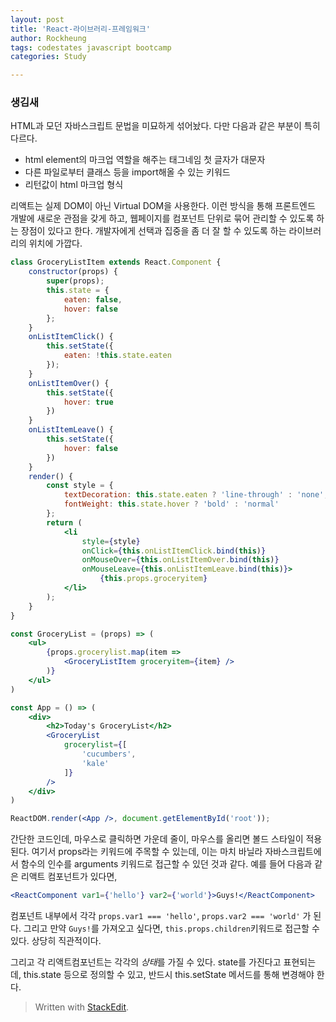 ```yaml
---
layout: post
title: 'React-라이브러리-프레임워크'
author: Rockheung
tags: codestates javascript bootcamp
categories: Study

---
```

### 생김새

HTML과 모던 자바스크립트 문법을 미묘하게 섞어놨다. 다만 다음과 같은 부분이 특히 다르다.

- html element의 마크업 역할을 해주는 태그네임 첫 글자가 대문자
- 다른 파일로부터 클래스 등을 import해올 수 있는 키워드
- 리턴값이 html 마크업 형식

리액트는 실제 DOM이 아닌 Virtual DOM을 사용한다. 이런 방식을 통해 프론트엔드 개발에 새로운 관점을 갖게 하고, 웹페이지를 컴포넌트 단위로 묶어 관리할 수 있도록 하는 장점이 있다고 한다. 개발자에게 선택과 집중을 좀 더 잘 할 수 있도록 하는 라이브러리의 위치에 가깝다.

```jsx
class GroceryListItem extends React.Component {
    constructor(props) {
        super(props);
        this.state = {
            eaten: false,
            hover: false
        };
    }
    onListItemClick() {
        this.setState({
            eaten: !this.state.eaten
        });
    }
    onListItemOver() {
        this.setState({
            hover: true
        })
    }
    onListItemLeave() {
        this.setState({
            hover: false
        })
    }
    render() {
        const style = {
            textDecoration: this.state.eaten ? 'line-through' : 'none',
            fontWeight: this.state.hover ? 'bold' : 'normal'
        };
        return (
            <li 
                style={style} 
                onClick={this.onListItemClick.bind(this)}
                onMouseOver={this.onListItemOver.bind(this)}
                onMouseLeave={this.onListItemLeave.bind(this)}>
                    {this.props.groceryitem}
            </li>
        );
    }
}

const GroceryList = (props) => (
    <ul>
        {props.grocerylist.map(item =>
            <GroceryListItem groceryitem={item} />
        )}
    </ul>
)

const App = () => (
    <div>
        <h2>Today's GroceryList</h2>
        <GroceryList
            grocerylist={[
                'cucumbers',
                'kale'
            ]}
        />        
    </div>
)

ReactDOM.render(<App />, document.getElementById('root'));
```

간단한 코드인데, 마우스로 클릭하면 가운데 줄이, 마우스를 올리면 볼드 스타일이 적용된다.  여기서 props라는 키워드에 주목할 수 있는데, 이는 마치 바닐라 자바스크립트에서 함수의 인수를 arguments 키워드로 접근할 수 있던 것과 같다. 예를 들어 다음과 같은 리액트 컴포넌트가 있다면,

```jsx
<ReactComponent var1={'hello'} var2={'world'}>Guys!</ReactComponent>
```
컴포넌트 내부에서 각각 `props.var1 === 'hello'`, `props.var2 === 'world'` 가 된다. 그리고 만약 `Guys!`를 가져오고 싶다면, `this.props.children`키워드로 접근할 수 있다. 상당히 직관적이다.

그리고 각 리액트컴포넌트는 각각의 *상태*를 가질 수 있다. state를 가진다고 표현되는데, this.state 등으로 정의할 수 있고, 반드시 this.setState 메서드를 통해 변경해야 한다.

> Written with [StackEdit](https://stackedit.io/).



